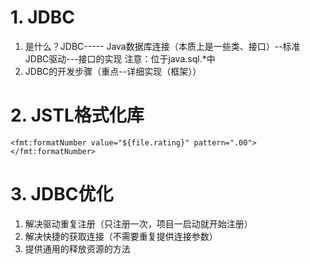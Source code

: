 # 1. JDBC
1. 是什么？JDBC----- Java数据库连接（本质上是一些类、接口）--标准
		JDBC驱动---接口的实现
	注意：位于java.sql.*中
2. JDBC的开发步骤（重点--详细实现（框架））

# 2. JSTL格式化库
	<fmt:formatNumber value="${file.rating}" pattern=".00"></fmt:formatNumber>
	
# 3. JDBC优化
1. 解决驱动重复注册（只注册一次，项目一启动就开始注册）
2. 解决快捷的获取连接（不需要重复提供连接参数）
3. 提供通用的释放资源的方法